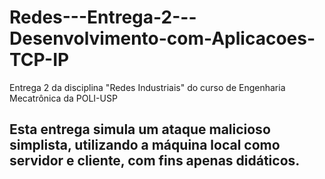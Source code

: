# Redes---Entrega-2---Desenvolvimento-com-Aplicacoes-TCP-IP
Entrega 2 da disciplina "Redes Industriais" do curso de Engenharia Mecatrônica da POLI-USP

## Esta entrega simula um ataque malicioso simplista, utilizando a máquina local como servidor e cliente, com fins apenas didáticos.

